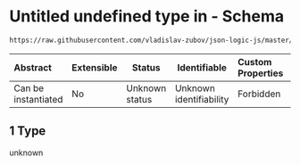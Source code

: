 # Untitled undefined type in - Schema

```txt
https://raw.githubusercontent.com/vladislav-zubov/json-logic-js/master/schemas/operators/arithmetic/subtract.json#/examples/1
```




| Abstract            | Extensible | Status         | Identifiable            | Custom Properties | Additional Properties | Access Restrictions | Defined In                                                                   |
| :------------------ | ---------- | -------------- | ----------------------- | :---------------- | --------------------- | ------------------- | ---------------------------------------------------------------------------- |
| Can be instantiated | No         | Unknown status | Unknown identifiability | Forbidden         | Allowed               | none                | [subtract.json\*](operators/arithmetic/subtract.json "open original schema") |

## 1 Type

unknown
